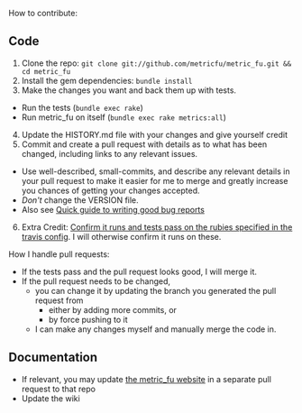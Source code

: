 How to contribute:

## Code 

1. Clone the repo: `git clone git://github.com/metricfu/metric_fu.git && cd metric_fu`
2. Install the gem dependencies: `bundle install`
3. Make the changes you want and back them up with tests.
  * Run the tests (`bundle exec rake`)
  * Run metric_fu on itself (`bundle exec rake metrics:all`)
4. Update the HISTORY.md file with your changes and give yourself credit
5. Commit and create a pull request with details as to what has been changed, including links to any relevant issues.
  * Use well-described, small-commits, and describe any relevant details in your pull request to make it easier for me to merge and greatly increase you chances of getting your changes accepted.
  * *Don't* change the VERSION file.
  * Also see [Quick guide to writing good bug reports](https://github.com/metricfu/metric_fu/wiki/Issues:-Quick-guide-to-writing-good-bug-reports)
6. Extra Credit: [Confirm it runs and tests pass on the rubies specified in the travis config](.travis.yml). I will otherwise confirm it runs on these.

How I handle pull requests:

* If the tests pass and the pull request looks good, I will merge it.
* If the pull request needs to be changed, 
  * you can change it by updating the branch you generated the pull request from
    * either by adding more commits, or
    * by force pushing to it
  * I can make any changes myself and manually merge the code in.

## Documentation

* If relevant, you may update [the metric_fu website](https://github.com/metricfu/metricfu.github.com) in a separate pull request to that repo
* Update the wiki
